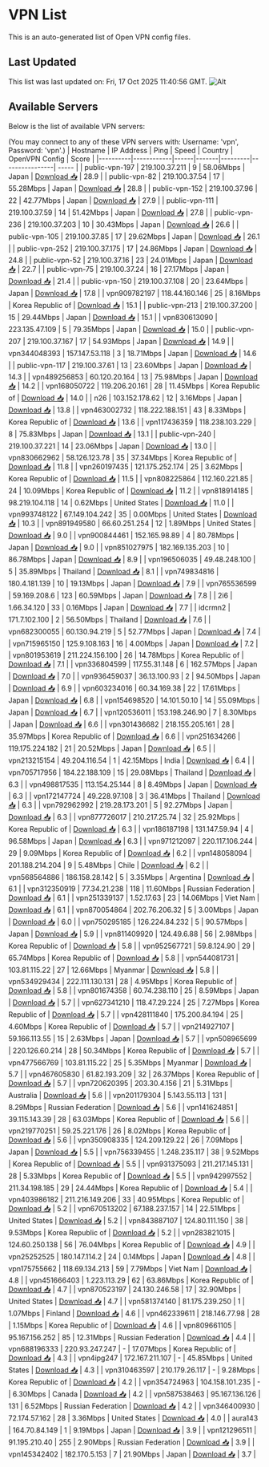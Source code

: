 # VPN List

This is an auto-generated list of Open VPN config files.

## Last Updated

This list was last updated on: Fri, 17 Oct 2025 11:40:56 GMT.
![Alt](https://repobeats.axiom.co/api/embed/186b98318ef1479477931607c1ad7d823f12451f.svg "Repobeats analytics image")

## Available Servers

Below is the list of available VPN servers:

(You may connect to any of these VPN servers with: Username: 'vpn', Password: 'vpn'.)
| Hostname | IP Address | Ping | Speed | Country | OpenVPN Config | Score |
|----------|------------|------|-------|---------|----------------| ----- |
| public-vpn-197 | 219.100.37.211 | 9 | 58.06Mbps | Japan | [Download 📥](./configs/server_0_JP.ovpn) | 28.9 |
| public-vpn-82 | 219.100.37.54 | 17 | 55.28Mbps | Japan | [Download 📥](./configs/server_1_JP.ovpn) | 28.8 |
| public-vpn-152 | 219.100.37.96 | 22 | 42.77Mbps | Japan | [Download 📥](./configs/server_2_JP.ovpn) | 27.9 |
| public-vpn-111 | 219.100.37.59 | 14 | 51.42Mbps | Japan | [Download 📥](./configs/server_3_JP.ovpn) | 27.8 |
| public-vpn-236 | 219.100.37.203 | 10 | 30.43Mbps | Japan | [Download 📥](./configs/server_4_JP.ovpn) | 26.6 |
| public-vpn-105 | 219.100.37.85 | 17 | 29.62Mbps | Japan | [Download 📥](./configs/server_5_JP.ovpn) | 26.1 |
| public-vpn-252 | 219.100.37.175 | 17 | 24.86Mbps | Japan | [Download 📥](./configs/server_6_JP.ovpn) | 24.8 |
| public-vpn-52 | 219.100.37.16 | 23 | 24.01Mbps | Japan | [Download 📥](./configs/server_7_JP.ovpn) | 22.7 |
| public-vpn-75 | 219.100.37.24 | 16 | 27.17Mbps | Japan | [Download 📥](./configs/server_8_JP.ovpn) | 21.4 |
| public-vpn-150 | 219.100.37.108 | 20 | 23.64Mbps | Japan | [Download 📥](./configs/server_9_JP.ovpn) | 17.8 |
| vpn909782197 | 118.44.160.146 | 25 | 8.16Mbps | Korea Republic of | [Download 📥](./configs/server_10_KR.ovpn) | 15.1 |
| public-vpn-213 | 219.100.37.200 | 15 | 29.44Mbps | Japan | [Download 📥](./configs/server_11_JP.ovpn) | 15.1 |
| vpn830613090 | 223.135.47.109 | 5 | 79.35Mbps | Japan | [Download 📥](./configs/server_12_JP.ovpn) | 15.0 |
| public-vpn-207 | 219.100.37.167 | 17 | 54.93Mbps | Japan | [Download 📥](./configs/server_13_JP.ovpn) | 14.9 |
| vpn344048393 | 157.147.53.118 | 3 | 18.71Mbps | Japan | [Download 📥](./configs/server_14_JP.ovpn) | 14.6 |
| public-vpn-117 | 219.100.37.61 | 13 | 23.60Mbps | Japan | [Download 📥](./configs/server_15_JP.ovpn) | 14.3 |
| vpn489256853 | 60.120.20.164 | 13 | 75.98Mbps | Japan | [Download 📥](./configs/server_16_JP.ovpn) | 14.2 |
| vpn168050722 | 119.206.20.161 | 28 | 11.45Mbps | Korea Republic of | [Download 📥](./configs/server_17_KR.ovpn) | 14.0 |
| n26 | 103.152.178.62 | 12 | 3.16Mbps | Japan | [Download 📥](./configs/server_18_JP.ovpn) | 13.8 |
| vpn463002732 | 118.222.188.151 | 43 | 8.33Mbps | Korea Republic of | [Download 📥](./configs/server_19_KR.ovpn) | 13.6 |
| vpn117436359 | 118.238.103.229 | 8 | 75.83Mbps | Japan | [Download 📥](./configs/server_20_JP.ovpn) | 13.1 |
| public-vpn-240 | 219.100.37.221 | 14 | 23.06Mbps | Japan | [Download 📥](./configs/server_21_JP.ovpn) | 13.0 |
| vpn830662962 | 58.126.123.78 | 35 | 37.34Mbps | Korea Republic of | [Download 📥](./configs/server_22_KR.ovpn) | 11.8 |
| vpn260197435 | 121.175.252.174 | 25 | 3.62Mbps | Korea Republic of | [Download 📥](./configs/server_23_KR.ovpn) | 11.5 |
| vpn808225864 | 112.160.221.85 | 24 | 10.09Mbps | Korea Republic of | [Download 📥](./configs/server_24_KR.ovpn) | 11.2 |
| vpn818914185 | 98.219.104.118 | 14 | 0.62Mbps | United States | [Download 📥](./configs/server_25_US.ovpn) | 11.0 |
| vpn993748122 | 67.149.104.242 | 35 | 0.00Mbps | United States | [Download 📥](./configs/server_26_US.ovpn) | 10.3 |
| vpn891949580 | 66.60.251.254 | 12 | 1.89Mbps | United States | [Download 📥](./configs/server_27_US.ovpn) | 9.0 |
| vpn900844461 | 152.165.98.89 | 4 | 80.78Mbps | Japan | [Download 📥](./configs/server_28_JP.ovpn) | 9.0 |
| vpn851027975 | 182.169.135.203 | 10 | 86.78Mbps | Japan | [Download 📥](./configs/server_29_JP.ovpn) | 8.9 |
| vpn196506035 | 49.48.248.100 | 5 | 35.89Mbps | Thailand | [Download 📥](./configs/server_30_TH.ovpn) | 8.1 |
| vpn749834816 | 180.4.181.139 | 10 | 19.13Mbps | Japan | [Download 📥](./configs/server_31_JP.ovpn) | 7.9 |
| vpn765536599 | 59.169.208.6 | 123 | 60.59Mbps | Japan | [Download 📥](./configs/server_32_JP.ovpn) | 7.8 |
| 2i6 | 1.66.34.120 | 33 | 0.16Mbps | Japan | [Download 📥](./configs/server_33_JP.ovpn) | 7.7 |
| idcrmn2 | 171.7.102.100 | 2 | 56.50Mbps | Thailand | [Download 📥](./configs/server_34_TH.ovpn) | 7.6 |
| vpn682300055 | 60.130.94.219 | 5 | 52.77Mbps | Japan | [Download 📥](./configs/server_35_JP.ovpn) | 7.4 |
| vpn715965150 | 125.9.108.163 | 16 | 4.00Mbps | Japan | [Download 📥](./configs/server_36_JP.ovpn) | 7.2 |
| vpn801953619 | 211.224.156.100 | 26 | 14.78Mbps | Korea Republic of | [Download 📥](./configs/server_37_KR.ovpn) | 7.1 |
| vpn336804599 | 117.55.31.148 | 6 | 162.57Mbps | Japan | [Download 📥](./configs/server_38_JP.ovpn) | 7.0 |
| vpn936459037 | 36.13.100.93 | 2 | 94.50Mbps | Japan | [Download 📥](./configs/server_39_JP.ovpn) | 6.9 |
| vpn603234016 | 60.34.169.38 | 22 | 17.61Mbps | Japan | [Download 📥](./configs/server_40_JP.ovpn) | 6.8 |
| vpn154698520 | 14.101.50.10 | 14 | 55.09Mbps | Japan | [Download 📥](./configs/server_41_JP.ovpn) | 6.7 |
| vpn120536011 | 153.198.246.90 | 7 | 8.30Mbps | Japan | [Download 📥](./configs/server_42_JP.ovpn) | 6.6 |
| vpn301436682 | 218.155.205.161 | 28 | 35.97Mbps | Korea Republic of | [Download 📥](./configs/server_43_KR.ovpn) | 6.6 |
| vpn251634266 | 119.175.224.182 | 21 | 20.52Mbps | Japan | [Download 📥](./configs/server_44_JP.ovpn) | 6.5 |
| vpn213215154 | 49.204.116.54 | 1 | 42.15Mbps | India | [Download 📥](./configs/server_45_IN.ovpn) | 6.4 |
| vpn705717956 | 184.22.188.109 | 15 | 29.08Mbps | Thailand | [Download 📥](./configs/server_46_TH.ovpn) | 6.3 |
| vpn498817535 | 113.154.25.144 | 8 | 8.49Mbps | Japan | [Download 📥](./configs/server_47_JP.ovpn) | 6.3 |
| vpn172147724 | 49.228.97.108 | 3 | 36.41Mbps | Thailand | [Download 📥](./configs/server_48_TH.ovpn) | 6.3 |
| vpn792962992 | 219.28.173.201 | 5 | 92.27Mbps | Japan | [Download 📥](./configs/server_49_JP.ovpn) | 6.3 |
| vpn877726017 | 210.217.25.74 | 32 | 25.92Mbps | Korea Republic of | [Download 📥](./configs/server_50_KR.ovpn) | 6.3 |
| vpn186187198 | 131.147.59.94 | 4 | 96.58Mbps | Japan | [Download 📥](./configs/server_51_JP.ovpn) | 6.3 |
| vpn971212097 | 220.117.106.244 | 29 | 9.09Mbps | Korea Republic of | [Download 📥](./configs/server_52_KR.ovpn) | 6.2 |
| vpn148058094 | 201.188.214.204 | 9 | 5.48Mbps | Chile | [Download 📥](./configs/server_53_CL.ovpn) | 6.2 |
| vpn568564886 | 186.158.28.142 | 5 | 3.35Mbps | Argentina | [Download 📥](./configs/server_54_AR.ovpn) | 6.1 |
| vpn312350919 | 77.34.21.238 | 118 | 11.60Mbps | Russian Federation | [Download 📥](./configs/server_55_RU.ovpn) | 6.1 |
| vpn251339137 | 1.52.17.63 | 23 | 14.06Mbps | Viet Nam | [Download 📥](./configs/server_56_VN.ovpn) | 6.1 |
| vpn870054864 | 202.76.206.32 | 5 | 3.00Mbps | Japan | [Download 📥](./configs/server_57_JP.ovpn) | 6.0 |
| vpn750295185 | 126.224.84.232 | 5 | 90.57Mbps | Japan | [Download 📥](./configs/server_58_JP.ovpn) | 5.9 |
| vpn811409920 | 124.49.6.88 | 56 | 2.98Mbps | Korea Republic of | [Download 📥](./configs/server_59_KR.ovpn) | 5.8 |
| vpn952567721 | 59.8.124.90 | 29 | 65.74Mbps | Korea Republic of | [Download 📥](./configs/server_60_KR.ovpn) | 5.8 |
| vpn544081731 | 103.81.115.22 | 27 | 12.66Mbps | Myanmar | [Download 📥](./configs/server_61_MM.ovpn) | 5.8 |
| vpn534929434 | 222.111.130.131 | 28 | 4.95Mbps | Korea Republic of | [Download 📥](./configs/server_62_KR.ovpn) | 5.8 |
| vpn801674358 | 60.74.238.110 | 25 | 8.59Mbps | Japan | [Download 📥](./configs/server_63_JP.ovpn) | 5.7 |
| vpn627341210 | 118.47.29.224 | 25 | 7.27Mbps | Korea Republic of | [Download 📥](./configs/server_64_KR.ovpn) | 5.7 |
| vpn428111840 | 175.200.84.194 | 25 | 4.60Mbps | Korea Republic of | [Download 📥](./configs/server_65_KR.ovpn) | 5.7 |
| vpn214927107 | 59.166.113.55 | 15 | 2.63Mbps | Japan | [Download 📥](./configs/server_66_JP.ovpn) | 5.7 |
| vpn508965699 | 220.126.60.214 | 28 | 50.34Mbps | Korea Republic of | [Download 📥](./configs/server_67_KR.ovpn) | 5.7 |
| vpn477566769 | 103.81.115.22 | 25 | 5.35Mbps | Myanmar | [Download 📥](./configs/server_68_MM.ovpn) | 5.7 |
| vpn467605830 | 61.82.193.209 | 32 | 26.37Mbps | Korea Republic of | [Download 📥](./configs/server_69_KR.ovpn) | 5.7 |
| vpn720620395 | 203.30.4.156 | 21 | 5.31Mbps | Australia | [Download 📥](./configs/server_70_AU.ovpn) | 5.6 |
| vpn201179304 | 5.143.55.113 | 131 | 8.29Mbps | Russian Federation | [Download 📥](./configs/server_71_RU.ovpn) | 5.6 |
| vpn141624851 | 39.115.143.39 | 28 | 63.03Mbps | Korea Republic of | [Download 📥](./configs/server_72_KR.ovpn) | 5.6 |
| vpn219770251 | 59.25.221.176 | 26 | 8.02Mbps | Korea Republic of | [Download 📥](./configs/server_73_KR.ovpn) | 5.6 |
| vpn350908335 | 124.209.129.22 | 26 | 7.09Mbps | Japan | [Download 📥](./configs/server_74_JP.ovpn) | 5.5 |
| vpn756339455 | 1.248.235.117 | 38 | 9.52Mbps | Korea Republic of | [Download 📥](./configs/server_75_KR.ovpn) | 5.5 |
| vpn931375093 | 211.217.145.131 | 28 | 5.33Mbps | Korea Republic of | [Download 📥](./configs/server_76_KR.ovpn) | 5.5 |
| vpn942997552 | 211.34.198.185 | 29 | 24.44Mbps | Korea Republic of | [Download 📥](./configs/server_77_KR.ovpn) | 5.4 |
| vpn403986182 | 211.216.149.206 | 33 | 40.95Mbps | Korea Republic of | [Download 📥](./configs/server_78_KR.ovpn) | 5.2 |
| vpn670513202 | 67.188.237.157 | 14 | 22.51Mbps | United States | [Download 📥](./configs/server_79_US.ovpn) | 5.2 |
| vpn843887107 | 124.80.111.150 | 38 | 9.53Mbps | Korea Republic of | [Download 📥](./configs/server_80_KR.ovpn) | 5.2 |
| vpn283821015 | 124.60.250.138 | 56 | 76.04Mbps | Korea Republic of | [Download 📥](./configs/server_81_KR.ovpn) | 4.9 |
| vpn25252525 | 180.147.114.2 | 24 | 0.14Mbps | Japan | [Download 📥](./configs/server_82_JP.ovpn) | 4.8 |
| vpn175755662 | 118.69.134.213 | 59 | 7.79Mbps | Viet Nam | [Download 📥](./configs/server_83_VN.ovpn) | 4.8 |
| vpn451666403 | 1.223.113.29 | 62 | 63.86Mbps | Korea Republic of | [Download 📥](./configs/server_84_KR.ovpn) | 4.7 |
| vpn870523197 | 24.130.246.58 | 17 | 32.90Mbps | United States | [Download 📥](./configs/server_85_US.ovpn) | 4.7 |
| vpn581374140 | 81.175.239.250 | 1 | 1.07Mbps | Finland | [Download 📥](./configs/server_86_FI.ovpn) | 4.6 |
| vpn462339611 | 218.146.77.98 | 28 | 1.15Mbps | Korea Republic of | [Download 📥](./configs/server_87_KR.ovpn) | 4.6 |
| vpn809661105 | 95.167.156.252 | 85 | 12.31Mbps | Russian Federation | [Download 📥](./configs/server_88_RU.ovpn) | 4.4 |
| vpn688196333 | 220.93.247.247 | - | 17.07Mbps | Korea Republic of | [Download 📥](./configs/server_89_KR.ovpn) | 4.3 |
| vpn4ipg247 | 172.167.211.107 | - | 45.85Mbps | United States | [Download 📥](./configs/server_90_US.ovpn) | 4.3 |
| vpn310463597 | 210.179.26.117 | - | 9.28Mbps | Korea Republic of | [Download 📥](./configs/server_91_KR.ovpn) | 4.2 |
| vpn354724963 | 104.158.101.235 | - | 6.30Mbps | Canada | [Download 📥](./configs/server_92_CA.ovpn) | 4.2 |
| vpn587538463 | 95.167.136.126 | 131 | 6.52Mbps | Russian Federation | [Download 📥](./configs/server_93_RU.ovpn) | 4.2 |
| vpn346400930 | 72.174.57.162 | 28 | 3.36Mbps | United States | [Download 📥](./configs/server_94_US.ovpn) | 4.0 |
| aura143 | 164.70.84.149 | 1 | 9.19Mbps | Japan | [Download 📥](./configs/server_95_JP.ovpn) | 3.9 |
| vpn121296511 | 91.195.210.40 | 255 | 2.90Mbps | Russian Federation | [Download 📥](./configs/server_96_RU.ovpn) | 3.9 |
| vpn145342402 | 182.170.5.153 | 7 | 21.90Mbps | Japan | [Download 📥](./configs/server_97_JP.ovpn) | 3.7 |
